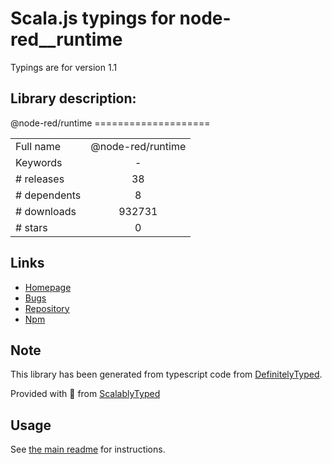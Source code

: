 
# Scala.js typings for node-red__runtime

Typings are for version 1.1

## Library description:
@node-red/runtime ====================

|                    |                 |
| ------------------ | :-------------: |
| Full name          | @node-red/runtime |
| Keywords           | - |
| # releases         | 38 |
| # dependents       | 8 |
| # downloads        | 932731 |
| # stars            | 0 |

## Links
- [Homepage](https://github.com/node-red/node-red#readme)
- [Bugs](https://github.com/node-red/node-red/issues)
- [Repository](https://github.com/node-red/node-red)
- [Npm](https://www.npmjs.com/package/%40node-red%2Fruntime)
    


## Note
This library has been generated from typescript code from [DefinitelyTyped](https://definitelytyped.org).

Provided with :purple_heart: from [ScalablyTyped](https://github.com/oyvindberg/ScalablyTyped)

## Usage
See [the main readme](../../readme.md) for instructions.


